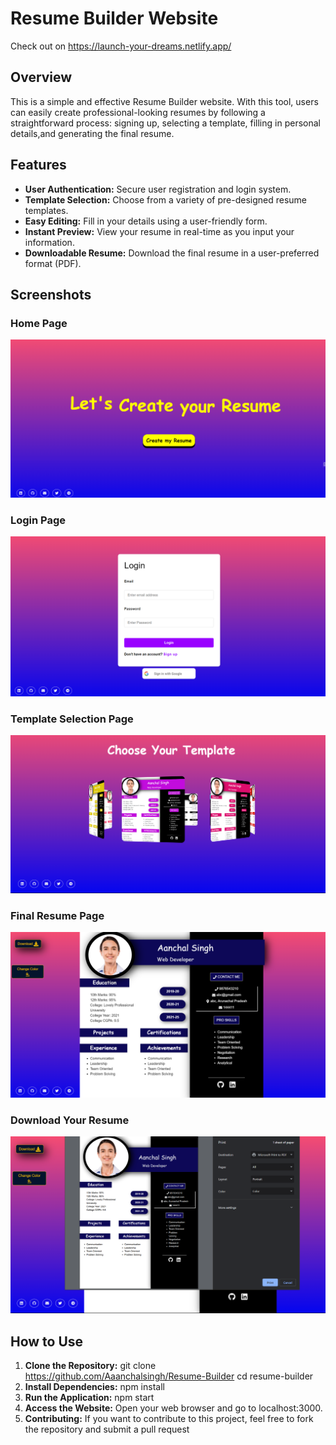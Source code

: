 # Resume Builder Website
Check out on https://launch-your-dreams.netlify.app/

## Overview

This is a simple and effective Resume Builder website. With this tool, users can easily create professional-looking resumes by following a straightforward process: signing up, selecting a template, filling in personal details,and generating the final resume.

## Features

- **User Authentication:** Secure user registration and login system.
- **Template Selection:** Choose from a variety of pre-designed resume templates.
- **Easy Editing:** Fill in your details using a user-friendly form.
- **Instant Preview:** View your resume in real-time as you input your information.
- **Downloadable Resume:** Download the final resume in a user-preferred format (PDF).

## Screenshots

### Home Page
![Home Page](https://github.com/Aaanchalsingh/Resume-Builder/blob/main/screenshots/1.png)

### Login Page
![Login Page](https://github.com/Aaanchalsingh/Resume-Builder/blob/main/screenshots/5.png)

### Template Selection Page
![Template Selection Page](https://github.com/Aaanchalsingh/Resume-Builder/blob/main/screenshots/2.png)


### Final Resume Page
![Final Resume Page](https://github.com/Aaanchalsingh/Resume-Builder/blob/main/screenshots/3.png)

### Download Your Resume
![Download Your Resume](https://github.com/Aaanchalsingh/Resume-Builder/blob/main/screenshots/4.png)


## How to Use

1. **Clone the Repository:**
   git clone https://github.com/Aaanchalsingh/Resume-Builder
   cd resume-builder
2. **Install Dependencies:**
    npm install
3. **Run the Application:**
    npm start
4. **Access the Website:**
    Open your web browser and go to localhost:3000.
5. **Contributing:**
    If you want to contribute to this project, feel free to fork the repository and submit a pull request